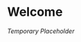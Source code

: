 <!-- TITLE: AOSC Wiki -->
<!-- SUBTITLE: Temporary Progress on Wiki -->

# Welcome

*Temporary Placeholder*

#